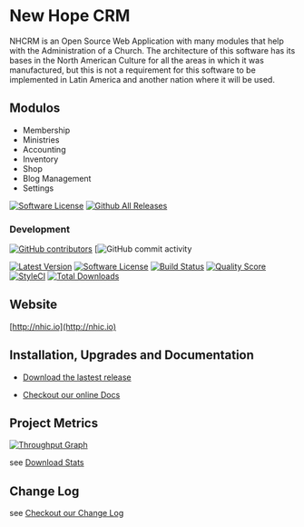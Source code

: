 
# New Hope CRM

NHCRM is an Open Source Web Application with many modules that help with the Administration of a Church. The architecture of this software has its bases in the North American Culture for all the areas in which it was manufactured, but this is not a requirement for this software to be implemented in Latin America and another nation where it will be used.


## Modulos

 - Membership 
 - Ministries 
 - Accounting 
 - Inventory 
 - Shop 
 - Blog Management
 - Settings

 
[![Software License](https://img.shields.io/badge/license-MIT-brightgreen.svg?style=flat-square)](LICENSE)
[![Github All Releases](https://img.shields.io/github/downloads/nhcrm/total.svg)](https://github.com/ChurchCRM/CRM/releases)

### Development 
[![GitHub contributors](https://img.shields.io/github/contributors/nhcrm/crm.svg)]()
[![GitHub commit activity](https://img.shields.io/github/commit-activity/w/mmrodriguez1987/nhcrm.svg?style=plastic)

[![Latest Version](https://img.shields.io/github/release/mmrodriguez1987/nhcrm.svg?style=flat-square)](https://github.com/mmrodriguez1987/nhcrm/releases)
[![Software License](https://img.shields.io/badge/license-MIT-brightgreen.svg?style=flat-square)](LICENSE.md)
[![Build Status](https://img.shields.io/travis/mmrodriguez1987/nhcrm/master.svg?style=flat-square)](https://travis-ci.org/mmrodriguez1987/nhcrm)
[![Quality Score](https://img.shields.io/scrutinizer/g/mmrodriguez1987/nhcrm.svg?style=flat-square)](https://scrutinizer-ci.com/g/mmrodriguez1987/nhcrm)
[![StyleCI](https://styleci.io/repos/35035915/shield?branch=master)](https://styleci.io/repos/35035915)
[![Total Downloads](https://img.shields.io/packagist/dt/mmrodriguez1987/nhcrm.svg?style=flat-square)](https://packagist.org/packages/mmrodriguez1987/nhcrm)


## Website

[http://nhic.io](http://nhic.io)

## Installation, Upgrades and Documentation

* [Download the lastest release](https://github.com/mmrodriguez1987/nhcrm/releases/latest)

* [Checkout our online Docs](http://docs.churchcrm.io)

## Project Metrics 

[![Throughput Graph](https://graphs.waffle.io/ChurchCRM/CRM/throughput.svg)](https://waffle.io/ChurchCRM/CRM/metrics/throughput)

see [Download Stats](http://www.somsubhra.com/github-release-stats/?username=churchcrm&repository=CRM)

##  Change Log

see [Checkout our Change Log](CHANGELOG.md)